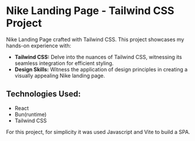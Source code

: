 # Nike Landing Page - Tailwind CSS Project

Nike Landing Page crafted with Tailwind CSS. This project showcases my hands-on experience with:

- **Tailwind CSS:** Delve into the nuances of Tailwind CSS, witnessing its seamless integration for efficient styling.
- **Design Skills:** Witness the application of design principles in creating a visually appealing Nike landing page.
  
## Technologies Used:

- React
- Bun(runtime)
- Tailwind CSS

For this project, for simplicity it was used Javascript and Vite to build a SPA.